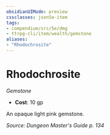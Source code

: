 ```yaml
---
obsidianUIMode: preview
cssclasses: json5e-item
tags:
- compendium/src/5e/dmg
- ttrpg-cli/item/wealth/gemstone
aliases: 
- "Rhodochrosite"
---
```

# Rhodochrosite
*Gemstone*  

- **Cost**: 10 gp

An opaque light pink gemstone.

*Source: Dungeon Master's Guide p. 134*